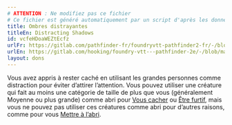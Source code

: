 ```yaml
---
# ATTENTION : Ne modifiez pas ce fichier
# Ce fichier est généré automatiquement par un script d'après les données du module Foundry VTT officiel et de sa traduction
title: Ombres distrayantes
titleEn: Distracting Shadows
id: vcfeHDoaWEZtEcfz
urlFr: https://gitlab.com/pathfinder-fr/foundryvtt-pathfinder2-fr/-/blob/master/data/feats/vcfeHDoaWEZtEcfz.htm
urlEn: https://gitlab.com/hooking/foundry-vtt---pathfinder-2e/-/blob/master/packs/data/feats.db/distracting-shadows.json
layout: dons
---
```

Vous avez appris à rester caché en utilisant les grandes personnes comme distraction pour éviter d’attirer l’attention. Vous pouvez utiliser une créature qui fait au moins une catégorie de taille de plus que vous (généralement Moyenne ou plus grande) comme abri pour [Vous cacher](../actions/se-cacher.md) ou [Être furtif](../actions/être-furtif.md), mais vous ne pouvez pas utiliser ces créatures comme abri pour d’autres raisons, comme pour vous [Mettre à l’abri](../actions/mise-à-l-abri.md).

